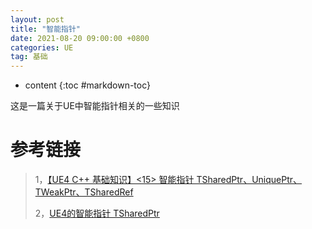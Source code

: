 ```yaml
---
layout: post
title: "智能指针"
date: 2021-08-20 09:00:00 +0800 
categories: UE
tag: 基础
---
```

* content
{:toc #markdown-toc}

这是一篇关于UE中智能指针相关的一些知识

<!-- more -->



# 参考链接

> 1，[【UE4 C++ 基础知识】<15> 智能指针 TSharedPtr、UniquePtr、TWeakPtr、TSharedRef](https://www.cnblogs.com/shiroe/p/14729821.html)
>
> 2，[UE4的智能指针 TSharedPtr](https://cloud.tencent.com/developer/article/1897038)
